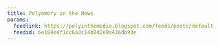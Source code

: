 ```yaml
---
title: Polyamory in the News
params:
  feedlink: https://polyinthemedia.blogspot.com/feeds/posts/default
  feedid: 6e184e4f1cc6a3c14b0d2e9a436db93e
---
```

